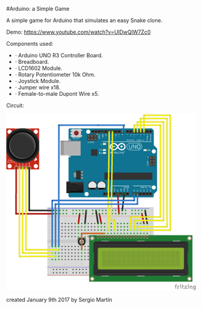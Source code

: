 #Arduino: a Simple Game

A simple game for Arduino that simulates an easy Snake clone. 

Demo: https://www.youtube.com/watch?v=UlDwQlW7Zc0

Components used:

* · Arduino UNO R3 Controller Board.
* · Breadboard.
* · LCD1602 Module.
* · Rotary Potentiometer 10k Ohm.
* · Joystick Module.
* · Jumper wire x18.
* · Female-to-male Dupont Wire x5.

Circuit:

![Alt text](aSimpleGame__board.png "circuit")

created January 9th 2017
by Sergio Martín
